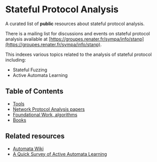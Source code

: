 # Stateful Protocol Analysis

A curated list of **public** resources about stateful protocol analysis.

There is a mailing list for discussions and events on stateful protocol analysis available at [https://groupes.renater.fr/sympa/info/stanp](https://groupes.renater.fr/sympa/info/stanp).

This indexes various topics related to the analysis of stateful protocol including:
- Stateful Fuzzing
- Active Automata Learning


## Table of Contents

- [Tools](tools.md)
- [Network Protocol Analysis papers](papers.md)
- [Foundational Work, algorithms](foundations.md)
- [Books](books.md)

## Related resources

- [Automata Wiki](https://automata.cs.ru.nl/)
- [A Quick Survey of Active Automata Learning](https://github.com/wcventure/Active-Automata-Learning?tab=readme-ov-file)

